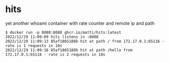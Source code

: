 # hits

yet another whoami container with rate counter and remote ip and path

```console
$ docker run -p 8080:8080 ghcr.io/matti/hits:latest
2022/12/29 11:09:09 hits listens in :8080
2022/12/29 11:09:13 85af1865188b hit at path / from 172.17.0.1:65116 - rate is 1 requests in 10s
2022/12/29 11:09:16 85af1865188b hit at path /hello from 172.17.0.1:65118 - rate is 2 requests in 10s
```
